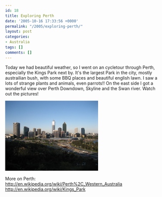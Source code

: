 ```yaml
---
id: 18
title: Exploring Perth
date: '2005-10-16 17:33:56 +0000'
permalink: "/2005/exploring-perth/"
layout: post
categories:
- Australia
tags: []
comments: []
---
```

Today we had beautiful weather, so I went on an cycletour through Perth, especially the Kings Park next by. It's the largest Park in the city, mostly austrailian bush, with some BBQ places and beautiful english lawn. I saw a lots of strange plants and animals, even parrots!! On the east side I got a wonderful view over Perth Downdown, Skyline and the Swan river. Watch out the pictures!

 ![Perth Skyline](/files/2006/11/skyline.jpg)

More on Perth:  
<http://en.wikipedia.org/wiki/Perth%2C_Western_Australia>  
<http://en.wikipedia.org/wiki/Kings_Park>